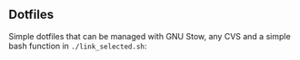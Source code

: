 ## Dotfiles

Simple dotfiles that can be managed with GNU Stow, any CVS and a simple 
bash function in `./link_selected.sh`:
